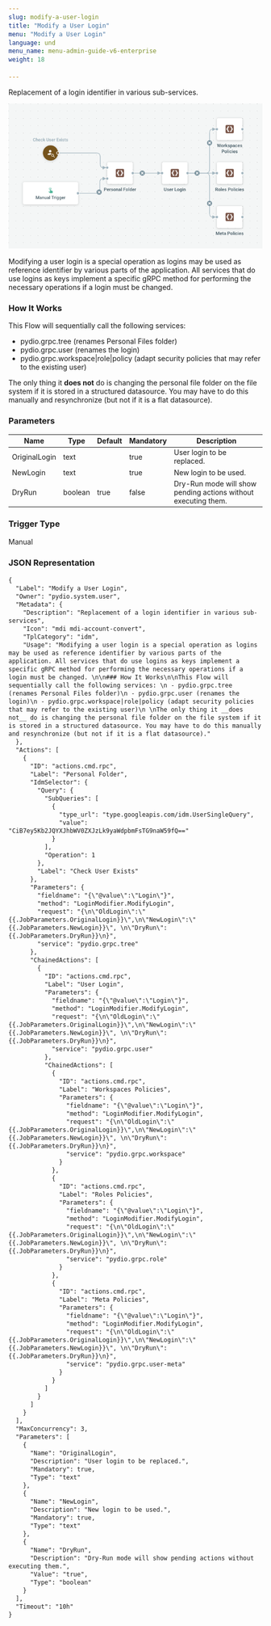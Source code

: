 ```yaml
---
slug: modify-a-user-login
title: "Modify a User Login"
menu: "Modify a User Login"
language: und
menu_name: menu-admin-guide-v6-enterprise
weight: 18

---
```


Replacement of a login identifier in various sub-services.

![](../../images/1_preset_flows/capture-modify-a-user-login.png)

Modifying a user login is a special operation as logins may be used as reference identifier by various parts of the application. All services that do use logins as keys implement a specific gRPC method for performing the necessary operations if a login must be changed. 

### How It Works

This Flow will sequentially call the following services: 
 - pydio.grpc.tree (renames Personal Files folder)
 - pydio.grpc.user (renames the login)
 - pydio.grpc.workspace|role|policy (adapt security policies that may refer to the existing user)
 
The only thing it __does not__ do is changing the personal file folder on the file system if it is stored in a structured datasource. You may have to do this manually and resynchronize (but not if it is a flat datasource).

### Parameters

|Name|Type|Default|Mandatory|Description|
|----|----|-------|---------|-----------|
|OriginalLogin|text||true|User login to be replaced.|
|NewLogin|text||true|New login to be used.|
|DryRun|boolean|true|false|Dry-Run mode will show pending actions without executing them.|



### Trigger Type
Manual

### JSON Representation

```
{
  "Label": "Modify a User Login",
  "Owner": "pydio.system.user",
  "Metadata": {
    "Description": "Replacement of a login identifier in various sub-services",
    "Icon": "mdi mdi-account-convert",
    "TplCategory": "idm",
    "Usage": "Modifying a user login is a special operation as logins may be used as reference identifier by various parts of the application. All services that do use logins as keys implement a specific gRPC method for performing the necessary operations if a login must be changed. \n\n### How It Works\n\nThis Flow will sequentially call the following services: \n - pydio.grpc.tree (renames Personal Files folder)\n - pydio.grpc.user (renames the login)\n - pydio.grpc.workspace|role|policy (adapt security policies that may refer to the existing user)\n \nThe only thing it __does not__ do is changing the personal file folder on the file system if it is stored in a structured datasource. You may have to do this manually and resynchronize (but not if it is a flat datasource)."
  },
  "Actions": [
    {
      "ID": "actions.cmd.rpc",
      "Label": "Personal Folder",
      "IdmSelector": {
        "Query": {
          "SubQueries": [
            {
              "type_url": "type.googleapis.com/idm.UserSingleQuery",
              "value": "CiB7ey5Kb2JQYXJhbWV0ZXJzLk9yaWdpbmFsTG9naW59fQ=="
            }
          ],
          "Operation": 1
        },
        "Label": "Check User Exists"
      },
      "Parameters": {
        "fieldname": "{\"@value\":\"Login\"}",
        "method": "LoginModifier.ModifyLogin",
        "request": "{\n\"OldLogin\":\"{{.JobParameters.OriginalLogin}}\",\n\"NewLogin\":\"{{.JobParameters.NewLogin}}\", \n\"DryRun\": {{.JobParameters.DryRun}}\n}",
        "service": "pydio.grpc.tree"
      },
      "ChainedActions": [
        {
          "ID": "actions.cmd.rpc",
          "Label": "User Login",
          "Parameters": {
            "fieldname": "{\"@value\":\"Login\"}",
            "method": "LoginModifier.ModifyLogin",
            "request": "{\n\"OldLogin\":\"{{.JobParameters.OriginalLogin}}\",\n\"NewLogin\":\"{{.JobParameters.NewLogin}}\", \n\"DryRun\": {{.JobParameters.DryRun}}\n}",
            "service": "pydio.grpc.user"
          },
          "ChainedActions": [
            {
              "ID": "actions.cmd.rpc",
              "Label": "Workspaces Policies",
              "Parameters": {
                "fieldname": "{\"@value\":\"Login\"}",
                "method": "LoginModifier.ModifyLogin",
                "request": "{\n\"OldLogin\":\"{{.JobParameters.OriginalLogin}}\",\n\"NewLogin\":\"{{.JobParameters.NewLogin}}\", \n\"DryRun\": {{.JobParameters.DryRun}}\n}",
                "service": "pydio.grpc.workspace"
              }
            },
            {
              "ID": "actions.cmd.rpc",
              "Label": "Roles Policies",
              "Parameters": {
                "fieldname": "{\"@value\":\"Login\"}",
                "method": "LoginModifier.ModifyLogin",
                "request": "{\n\"OldLogin\":\"{{.JobParameters.OriginalLogin}}\",\n\"NewLogin\":\"{{.JobParameters.NewLogin}}\", \n\"DryRun\": {{.JobParameters.DryRun}}\n}",
                "service": "pydio.grpc.role"
              }
            },
            {
              "ID": "actions.cmd.rpc",
              "Label": "Meta Policies",
              "Parameters": {
                "fieldname": "{\"@value\":\"Login\"}",
                "method": "LoginModifier.ModifyLogin",
                "request": "{\n\"OldLogin\":\"{{.JobParameters.OriginalLogin}}\",\n\"NewLogin\":\"{{.JobParameters.NewLogin}}\", \n\"DryRun\": {{.JobParameters.DryRun}}\n}",
                "service": "pydio.grpc.user-meta"
              }
            }
          ]
        }
      ]
    }
  ],
  "MaxConcurrency": 3,
  "Parameters": [
    {
      "Name": "OriginalLogin",
      "Description": "User login to be replaced.",
      "Mandatory": true,
      "Type": "text"
    },
    {
      "Name": "NewLogin",
      "Description": "New login to be used.",
      "Mandatory": true,
      "Type": "text"
    },
    {
      "Name": "DryRun",
      "Description": "Dry-Run mode will show pending actions without executing them.",
      "Value": "true",
      "Type": "boolean"
    }
  ],
  "Timeout": "10h"
}
```
